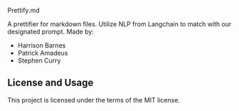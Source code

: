 Prettify.md

A prettifier for markdown files. Utilize NLP from Langchain to match with our designated prompt.
Made by:
- Harrison Barnes
- Patrick Amadeus
- Stephen Curry


License and Usage
-----------------
This project is licensed under the terms of the MIT license.